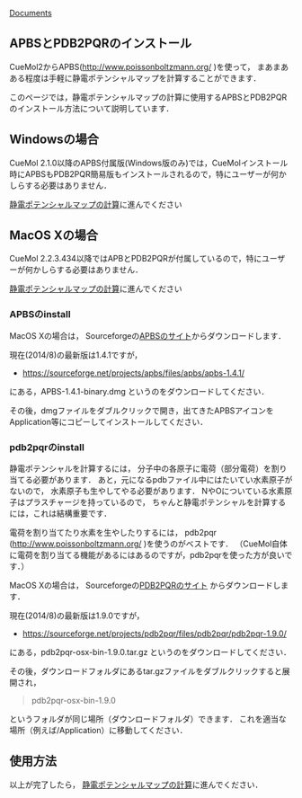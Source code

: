 [Documents](../../Documents)
## APBSとPDB2PQRのインストール

CueMol2からAPBS(http://www.poissonboltzmann.org/
)を使って，
まあまあある程度は手軽に静電ポテンシャルマップを計算することができます．

このページでは，静電ポテンシャルマップの計算に使用するAPBSとPDB2PQRのインストール方法について説明しています．

## Windowsの場合

CueMol 2.1.0以降のAPBS付属版(Windows版のみ)では，CueMolインストール時にAPBSもPDB2PQR簡易版もインストールされるので，特にユーザーが何かしらする必要はありません．

[静電ポテンシャルマップの計算](../../cuemol2/APBS_ElePot)に進んでください

## MacOS Xの場合
CueMol 2.2.3.434以降ではAPBとPDB2PQRが付属しているので，特にユーザーが何かしらする必要はありません．

[静電ポテンシャルマップの計算](../../cuemol2/APBS_ElePot)に進んでください


### APBSのinstall
MacOS Xの場合は，
Sourceforgeの[APBSのサイト](../../https://sourceforge.net/projects/apbs/files/apbs/)からダウンロードします．

現在(2014/8)の最新版は1.4.1ですが，
*  https://sourceforge.net/projects/apbs/files/apbs/apbs-1.4.1/

にある，APBS-1.4.1-binary.dmg
というのをダウンロードしてください．

その後，dmgファイルをダブルクリックで開き，出てきたAPBSアイコンをApplication等にコピーしてインストールしてください．

### pdb2pqrのinstall
静電ポテンシャルを計算するには，
分子中の各原子に電荷（部分電荷）を割り当てる必要があります．
あと，元になるpdbファイル中にはたいてい水素原子がないので，
水素原子も生やしてやる必要があります．
NやOについている水素原子はプラスチャージを持っているので，
ちゃんと静電ポテンシャルを計算するには，これは結構重要です．

電荷を割り当てたり水素を生やしたりするには，
pdb2pqr (http://www.poissonboltzmann.org/
)を使うのがベストです．
（CueMol自体に電荷を割り当てる機能があるにはあるのですが，pdb2pqrを使った方が良いです．）


MacOS Xの場合は，
Sourceforgeの[PDB2PQRのサイト](../../https://sourceforge.net/projects/pdb2pqr/files/pdb2pqr/)
からダウンロードします．

現在(2014/8)の最新版は1.9.0ですが，
*  https://sourceforge.net/projects/pdb2pqr/files/pdb2pqr/pdb2pqr-1.9.0/

にある，pdb2pqr-osx-bin-1.9.0.tar.gz
というのをダウンロードしてください．

その後，ダウンロードフォルダにあるtar.gzファイルをダブルクリックすると展開され，

> pdb2pqr-osx-bin-1.9.0

というフォルダが同じ場所（ダウンロードフォルダ）できます．
これを適当な場所（例えば/Application）に移動してください．


## 使用方法
以上が完了したら，
[静電ポテンシャルマップの計算](../../cuemol2/APBS_ElePot)に進んでください．